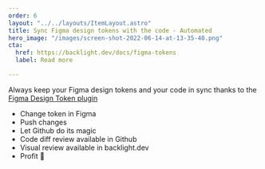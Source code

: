 ```yaml
---
order: 6
layout: "../../layouts/ItemLayout.astro"
title: Sync Figma design tokens with the code - Automated
hero_image: "/images/screen-shot-2022-06-14-at-13-35-40.png"
cta:
  href: https://backlight.dev/docs/figma-tokens
  label: Read more

---
```

Always keep your Figma design tokens and your code in sync thanks to the [Figma Design Token plugin](https://www.figmatokens.com)

* Change token in Figma
* Push changes
* Let Github do its magic
* Code diff review available in Github
* Visual review available in backlight.dev
* Profit 🤗